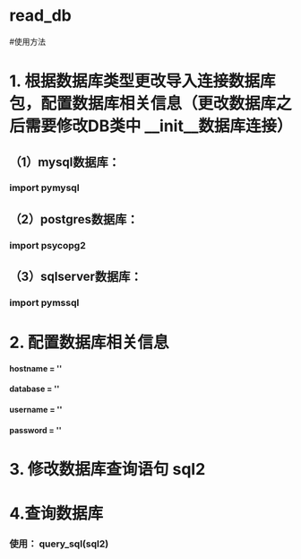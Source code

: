 # read_db

#使用方法

# 1. 根据数据库类型更改导入连接数据库包，配置数据库相关信息（更改数据库之后需要修改DB类中 __init__数据库连接）
## （1）mysql数据库：
### import pymysql

## （2）postgres数据库：
### import psycopg2

## （3）sqlserver数据库：
### import pymssql

# 2. 配置数据库相关信息
#### hostname = ''
#### database = ''
#### username = ''
#### password = ''

# 3. 修改数据库查询语句 sql2

# 4.查询数据库
### 使用： query_sql(sql2) 


